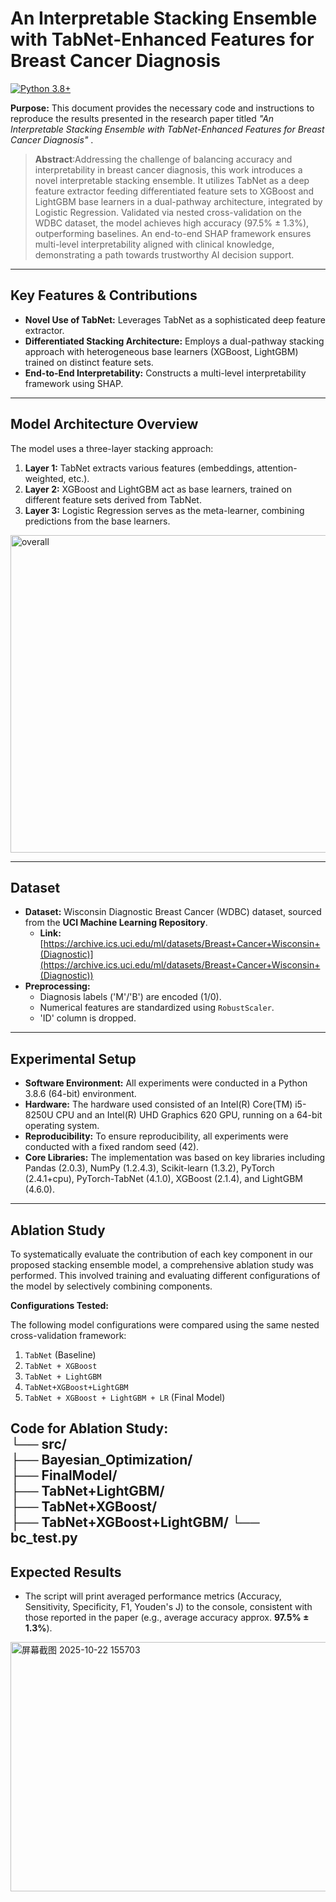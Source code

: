 # An Interpretable Stacking Ensemble with TabNet-Enhanced Features for Breast Cancer Diagnosis

[![Python 3.8+](https://img.shields.io/badge/python-3.8+-blue.svg)](https://www.python.org/downloads/)

**Purpose:** This document provides the necessary code and instructions to reproduce the results presented in the research paper titled *"An Interpretable Stacking Ensemble with TabNet-Enhanced Features for Breast Cancer Diagnosis"* .

>**Abstract**:Addressing the challenge of balancing accuracy and interpretability in breast cancer diagnosis, this work introduces a novel interpretable stacking ensemble. It utilizes TabNet as a deep feature extractor feeding differentiated feature sets to XGBoost and LightGBM base learners in a dual-pathway architecture, integrated by Logistic Regression. Validated via nested cross-validation on the WDBC dataset, the model achieves high accuracy (97.5% ± 1.3%), outperforming baselines. An end-to-end SHAP framework ensures multi-level interpretability aligned with clinical knowledge, demonstrating a path towards trustworthy AI decision support.
---

## Key Features & Contributions

* **Novel Use of TabNet:** Leverages TabNet as a sophisticated deep feature extractor.
* **Differentiated Stacking Architecture:** Employs a dual-pathway stacking approach with heterogeneous base learners (XGBoost, LightGBM) trained on distinct feature sets.
* **End-to-End Interpretability:** Constructs a multi-level interpretability framework using SHAP.

---

## Model Architecture Overview

The model uses a three-layer stacking approach:
1.  **Layer 1:** TabNet extracts various features (embeddings, attention-weighted, etc.).
2.  **Layer 2:** XGBoost and LightGBM act as base learners, trained on different feature sets derived from TabNet.
3.  **Layer 3:** Logistic Regression serves as the meta-learner, combining predictions from the base learners.

<img width="905" height="508" alt="overall" src="https://github.com/user-attachments/assets/9324dc2c-f23f-423b-8a0d-8196f26defdf" />


---

## Dataset

* **Dataset:** Wisconsin Diagnostic Breast Cancer (WDBC) dataset, sourced from the **UCI Machine Learning Repository**.
    * **Link:** [https://archive.ics.uci.edu/ml/datasets/Breast+Cancer+Wisconsin+(Diagnostic)](https://archive.ics.uci.edu/ml/datasets/Breast+Cancer+Wisconsin+(Diagnostic))
* **Preprocessing:**
    * Diagnosis labels ('M'/'B') are encoded (1/0).
    * Numerical features are standardized using `RobustScaler`.
    * 'ID' column is dropped.

---

## Experimental Setup

* **Software Environment:** All experiments were conducted in a Python 3.8.6 (64-bit) environment.
* **Hardware:** The hardware used consisted of an Intel(R) Core(TM) i5-8250U CPU and an Intel(R) UHD Graphics 620 GPU, running on a 64-bit operating system.
* **Reproducibility:** To ensure reproducibility, all experiments were conducted with a fixed random seed (42).
* **Core Libraries:** The implementation was based on key libraries including Pandas (2.0.3), NumPy (1.2.4.3), Scikit-learn (1.3.2), PyTorch (2.4.1+cpu), PyTorch-TabNet (4.1.0), XGBoost (2.1.4), and LightGBM (4.6.0).


---

## Ablation Study

To systematically evaluate the contribution of each key component in our proposed stacking ensemble model, a comprehensive ablation study was performed. This involved training and evaluating different configurations of the model by selectively combining components.

**Configurations Tested:**

The following model configurations were compared using the same nested cross-validation framework:

1.  `TabNet` (Baseline)
2.  `TabNet + XGBoost` 
3.  `TabNet + LightGBM`
4.  `TabNet+XGBoost+LightGBM`
5.  `TabNet + XGBoost + LightGBM + LR` (Final Model)


**Code for Ablation Study:**        
└── src/                    
    ├── Bayesian_Optimization/   
    ├── FinalModel/               
    ├── TabNet+LightGBM/          
    ├── TabNet+XGBoost/           
    ├── TabNet+XGBoost+LightGBM/ 
    └── bc_test.py                
---

## Expected Results

* The script will print averaged performance metrics (Accuracy, Sensitivity, Specificity, F1, Youden's J) to the console, consistent with those reported in the paper (e.g., average accuracy approx. **97.5% ± 1.3%**).
<img width="719" height="399" alt="屏幕截图 2025-10-22 155703" src="https://github.com/user-attachments/assets/3a21072f-5975-40dc-a762-dfbaaebdbaf0" />



